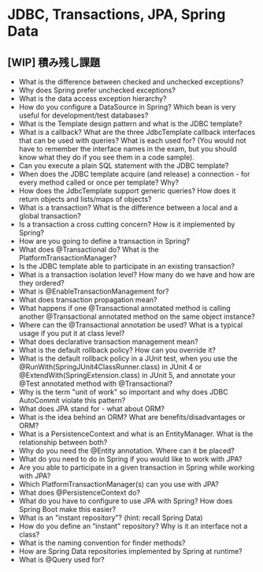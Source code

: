 # JDBC, Transactions, JPA, Spring Data

## [WIP] 積み残し課題
* What is the difference between checked and unchecked exceptions?
* Why does Spring prefer unchecked exceptions?
* What is the data access exception hierarchy?
* How do you configure a DataSource in Spring? Which bean is very useful for development/test databases?
* What is the Template design pattern and what is the JDBC template?
* What is a callback? What are the three JdbcTemplate callback interfaces that can be used with queries? What is each used for? (You would not have to remember the interface names in the exam, but you should know what they do if you see them in a code sample).
* Can you execute a plain SQL statement with the JDBC template?
* When does the JDBC template acquire (and release) a connection - for every method called or once per template? Why?
* How does the JdbcTemplate support generic queries? How does it return objects and lists/maps of objects?
* What is a transaction? What is the difference between a local and a global transaction?
* Is a transaction a cross cutting concern? How is it implemented by Spring?
* How are you going to define a transaction in Spring?
* What does @Transactional do? What is the PlatformTransactionManager?
* Is the JDBC template able to participate in an existing transaction?
* What is a transaction isolation level? How many do we have and how are they ordered?
* What is @EnableTransactionManagement for?
* What does transaction propagation mean?
* What happens if one @Transactional annotated method is calling another @Transactional annotated method on the same object instance?
* Where can the @Transactional annotation be used? What is a typical usage if you put it at class level?
* What does declarative transaction management mean?
* What is the default rollback policy? How can you override it?
* What is the default rollback policy in a JUnit test, when you use the @RunWith(SpringJUnit4ClassRunner.class) in JUnit 4 or @ExtendWith(SpringExtension.class) in JUnit 5, and annotate your @Test annotated method with @Transactional?
* Why is the term "unit of work" so important and why does JDBC AutoCommit violate this pattern?
* What does JPA stand for - what about ORM?
* What is the idea behind an ORM? What are benefits/disadvantages or ORM?
* What is a PersistenceContext and what is an EntityManager. What is the relationship between both?
* Why do you need the @Entity annotation. Where can it be placed?
* What do you need to do in Spring if you would like to work with JPA?
* Are you able to participate in a given transaction in Spring while working with JPA?
* Which PlatformTransactionManager(s) can you use with JPA?
* What does @PersistenceContext do?
* What do you have to configure to use JPA with Spring? How does Spring Boot make this easier?
* What is an "instant repository"? (hint: recall Spring Data)
* How do you define an “instant” repository? Why is it an interface not a class?
* What is the naming convention for finder methods?
* How are Spring Data repositories implemented by Spring at runtime?
* What is @Query used for?